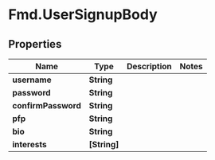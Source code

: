 # Fmd.UserSignupBody

## Properties
Name | Type | Description | Notes
------------ | ------------- | ------------- | -------------
**username** | **String** |  | 
**password** | **String** |  | 
**confirmPassword** | **String** |  | 
**pfp** | **String** |  | 
**bio** | **String** |  | 
**interests** | **[String]** |  | 
